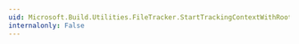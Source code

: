 ```yaml
---
uid: Microsoft.Build.Utilities.FileTracker.StartTrackingContextWithRoot(System.String,System.String,System.String)
internalonly: False
---
```

